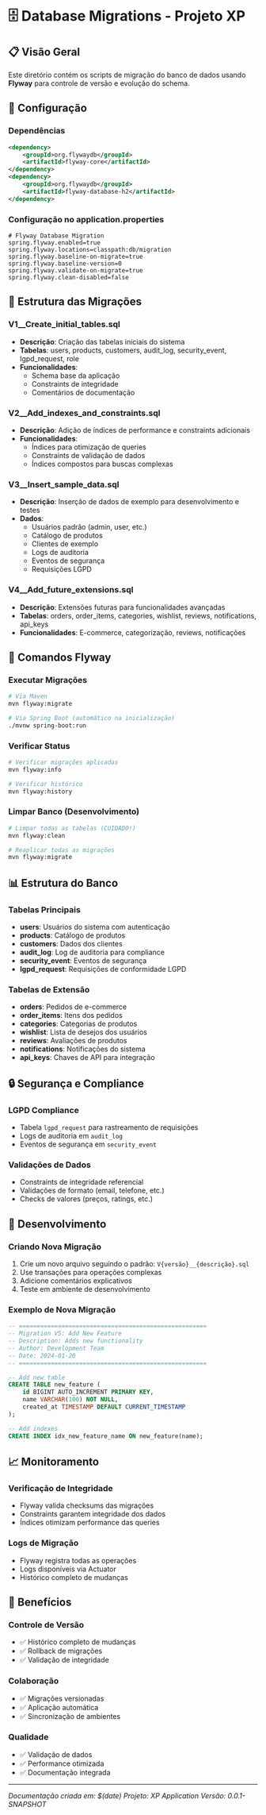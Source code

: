 # 🗄️ Database Migrations - Projeto XP

## 📋 Visão Geral

Este diretório contém os scripts de migração do banco de dados usando **Flyway** para controle de versão e evolução do schema.

## 🚀 Configuração

### Dependências
```xml
<dependency>
    <groupId>org.flywaydb</groupId>
    <artifactId>flyway-core</artifactId>
</dependency>
<dependency>
    <groupId>org.flywaydb</groupId>
    <artifactId>flyway-database-h2</artifactId>
</dependency>
```

### Configuração no application.properties
```properties
# Flyway Database Migration
spring.flyway.enabled=true
spring.flyway.locations=classpath:db/migration
spring.flyway.baseline-on-migrate=true
spring.flyway.baseline-version=0
spring.flyway.validate-on-migrate=true
spring.flyway.clean-disabled=false
```

## 📁 Estrutura das Migrações

### V1__Create_initial_tables.sql
- **Descrição**: Criação das tabelas iniciais do sistema
- **Tabelas**: users, products, customers, audit_log, security_event, lgpd_request, role
- **Funcionalidades**: 
  - Schema base da aplicação
  - Constraints de integridade
  - Comentários de documentação

### V2__Add_indexes_and_constraints.sql
- **Descrição**: Adição de índices de performance e constraints adicionais
- **Funcionalidades**:
  - Índices para otimização de queries
  - Constraints de validação de dados
  - Índices compostos para buscas complexas

### V3__Insert_sample_data.sql
- **Descrição**: Inserção de dados de exemplo para desenvolvimento e testes
- **Dados**:
  - Usuários padrão (admin, user, etc.)
  - Catálogo de produtos
  - Clientes de exemplo
  - Logs de auditoria
  - Eventos de segurança
  - Requisições LGPD

### V4__Add_future_extensions.sql
- **Descrição**: Extensões futuras para funcionalidades avançadas
- **Tabelas**: orders, order_items, categories, wishlist, reviews, notifications, api_keys
- **Funcionalidades**: E-commerce, categorização, reviews, notificações

## 🔧 Comandos Flyway

### Executar Migrações
```bash
# Via Maven
mvn flyway:migrate

# Via Spring Boot (automático na inicialização)
./mvnw spring-boot:run
```

### Verificar Status
```bash
# Verificar migrações aplicadas
mvn flyway:info

# Verificar histórico
mvn flyway:history
```

### Limpar Banco (Desenvolvimento)
```bash
# Limpar todas as tabelas (CUIDADO!)
mvn flyway:clean

# Reaplicar todas as migrações
mvn flyway:migrate
```

## 📊 Estrutura do Banco

### Tabelas Principais
- **users**: Usuários do sistema com autenticação
- **products**: Catálogo de produtos
- **customers**: Dados dos clientes
- **audit_log**: Log de auditoria para compliance
- **security_event**: Eventos de segurança
- **lgpd_request**: Requisições de conformidade LGPD

### Tabelas de Extensão
- **orders**: Pedidos de e-commerce
- **order_items**: Itens dos pedidos
- **categories**: Categorias de produtos
- **wishlist**: Lista de desejos dos usuários
- **reviews**: Avaliações de produtos
- **notifications**: Notificações do sistema
- **api_keys**: Chaves de API para integração

## 🔒 Segurança e Compliance

### LGPD Compliance
- Tabela `lgpd_request` para rastreamento de requisições
- Logs de auditoria em `audit_log`
- Eventos de segurança em `security_event`

### Validações de Dados
- Constraints de integridade referencial
- Validações de formato (email, telefone, etc.)
- Checks de valores (preços, ratings, etc.)

## 🚀 Desenvolvimento

### Criando Nova Migração
1. Crie um novo arquivo seguindo o padrão: `V{versão}__{descrição}.sql`
2. Use transações para operações complexas
3. Adicione comentários explicativos
4. Teste em ambiente de desenvolvimento

### Exemplo de Nova Migração
```sql
-- =====================================================
-- Migration V5: Add New Feature
-- Description: Adds new functionality
-- Author: Development Team
-- Date: 2024-01-20
-- =====================================================

-- Add new table
CREATE TABLE new_feature (
    id BIGINT AUTO_INCREMENT PRIMARY KEY,
    name VARCHAR(100) NOT NULL,
    created_at TIMESTAMP DEFAULT CURRENT_TIMESTAMP
);

-- Add indexes
CREATE INDEX idx_new_feature_name ON new_feature(name);
```

## 📈 Monitoramento

### Verificação de Integridade
- Flyway valida checksums das migrações
- Constraints garantem integridade dos dados
- Índices otimizam performance das queries

### Logs de Migração
- Flyway registra todas as operações
- Logs disponíveis via Actuator
- Histórico completo de mudanças

## 🎯 Benefícios

### Controle de Versão
- ✅ Histórico completo de mudanças
- ✅ Rollback de migrações
- ✅ Validação de integridade

### Colaboração
- ✅ Migrações versionadas
- ✅ Aplicação automática
- ✅ Sincronização de ambientes

### Qualidade
- ✅ Validação de dados
- ✅ Performance otimizada
- ✅ Documentação integrada

---

*Documentação criada em: $(date)*
*Projeto: XP Application*
*Versão: 0.0.1-SNAPSHOT*
